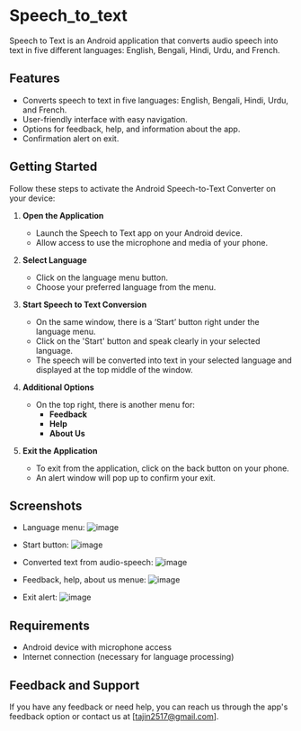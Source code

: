 # Speech_to_text
Speech to Text is an Android application that converts audio speech into text in five different languages: English, Bengali, Hindi, Urdu, and French.
## Features

- Converts speech to text in five languages: English, Bengali, Hindi, Urdu, and French.
- User-friendly interface with easy navigation.
- Options for feedback, help, and information about the app.
- Confirmation alert on exit.
## Getting Started

Follow these steps to activate the Android Speech-to-Text Converter on your device:

1. **Open the Application**
   - Launch the Speech to Text app on your Android device.
   - Allow access to use the microphone and media of your phone.

2. **Select Language**
   - Click on the language menu button.
   - Choose your preferred language from the menu.

3. **Start Speech to Text Conversion**
   - On the same window, there is a ‘Start’ button right under the language menu.
   - Click on the 'Start' button and speak clearly in your selected language.
   - The speech will be converted into text in your selected language and displayed at the top middle of the window.

4. **Additional Options**
   - On the top right, there is another menu for:
     - **Feedback**
     - **Help**
     - **About Us**

5. **Exit the Application**
   - To exit from the application, click on the back button on your phone.
   - An alert window will pop up to confirm your exit.
  
   
 ## Screenshots
 - Language menu:
 ![image](https://github.com/user-attachments/assets/f5fa7d76-e192-4ae2-b534-df489b2311b6)

 - Start button:
 ![image](https://github.com/user-attachments/assets/551fa913-d4da-47f1-ac13-c915121b0dc5)

 - Converted text from audio-speech:
 ![image](https://github.com/user-attachments/assets/b4fed890-4328-4f24-a4fd-8f9bfefb2269)

 - Feedback, help, about us menue:
 ![image](https://github.com/user-attachments/assets/c119d469-15da-4a34-b2de-6d67d2af8fa9)

 - Exit alert:
 ![image](https://github.com/user-attachments/assets/742c6b60-5452-48d2-a11a-9621d60c0ddd)

## Requirements

- Android device with microphone access
- Internet connection (necessary for language processing)

## Feedback and Support

If you have any feedback or need help, you can reach us through the app's feedback option or contact us at [tajin2517@gmail.com].

